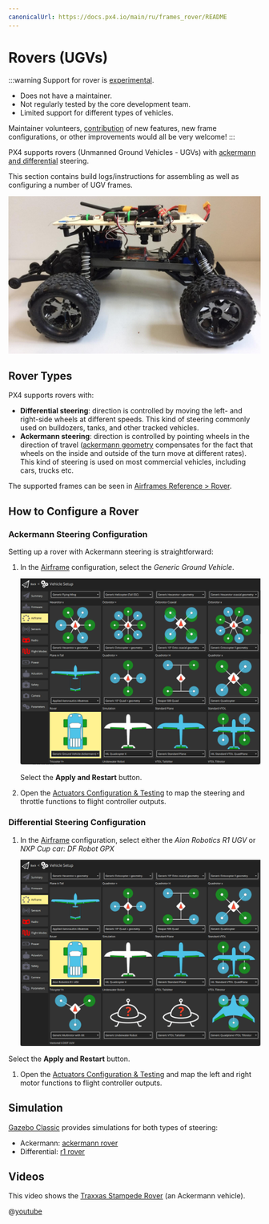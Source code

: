 ```yaml
---
canonicalUrl: https://docs.px4.io/main/ru/frames_rover/README
---
```


# Rovers (UGVs)

:::warning
Support for rover is [experimental](../airframes/README.md#experimental-vehicles).

- Does not have a maintainer.
- Not regularly tested by the core development team.
- Limited support for different types of vehicles.

Maintainer volunteers, [contribution](../contribute/README.md) of new features, new frame configurations, or other improvements would all be very welcome!
:::

PX4 supports rovers (Unmanned Ground Vehicles - UGVs) with [ackermann and differential](#rover-types) steering.

This section contains build logs/instructions for assembling as well as configuring a number of UGV frames.

![Traxxas Rover Picture](../../assets/airframes/rover/traxxas_stampede_vxl/final_side.jpg)

## Rover Types

PX4 supports rovers with:

- **Differential steering**: direction is controlled by moving the left- and right-side wheels at different speeds. This kind of steering commonly used on bulldozers, tanks, and other tracked vehicles.
- **Ackermann steering**: direction is controlled by pointing wheels in the direction of travel ([ackermann geometry](https://en.wikipedia.org/wiki/Ackermann_steering_geometry) compensates for the fact that wheels on the inside and outside of the turn move at different rates). This kind of steering is used on most commercial vehicles, including cars, trucks etc.

The supported frames can be seen in [Airframes Reference > Rover](../airframes/airframe_reference.md#rover).

## How to Configure a Rover

### Ackermann Steering Configuration

Setting up a rover with Ackermann steering is straightforward:

1. In the [Airframe](../config/airframe.md) configuration, select the _Generic Ground Vehicle_.

   ![Select Ackermann steered airframe](../../assets/config/airframe/airframe_rover_ackermann.png)

   Select the **Apply and Restart** button.

1. Open the [Actuators Configuration & Testing](../config/actuators.md) to map the steering and throttle functions to flight controller outputs.

### Differential Steering Configuration

1. In the [Airframe](../config/airframe.md) configuration, select either the _Aion Robotics R1 UGV_ or _NXP Cup car: DF Robot GPX_

   ![Select Differential steered airframe](../../assets/config/airframe/airframe_rover_aion.png)

Select the **Apply and Restart** button.

1. Open the [Actuators Configuration & Testing](../config/actuators.md) and map the left and right motor functions to flight controller outputs.

## Simulation

[Gazebo Classic](../sim_gazebo_classic/README.md) provides simulations for both types of steering:

- Ackermann: [ackermann rover](../sim_gazebo_classic/gazebo_vehicles.md#ackermann-ugv)
- Differential: [r1 rover](../sim_gazebo_classic/gazebo_vehicles.md#differential-ugv)

## Videos

This video shows the [Traxxas Stampede Rover](../frames_rover/traxxas_stampede.md) (an Ackermann vehicle).

@[youtube](https://youtu.be/N3HvSKS3nCw)
